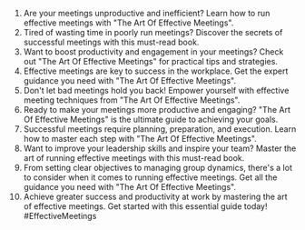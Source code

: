 1. Are your meetings unproductive and inefficient? Learn how to run effective meetings with "The Art Of Effective Meetings".
2. Tired of wasting time in poorly run meetings? Discover the secrets of successful meetings with this must-read book.
3. Want to boost productivity and engagement in your meetings? Check out "The Art Of Effective Meetings" for practical tips and strategies.
4. Effective meetings are key to success in the workplace. Get the expert guidance you need with "The Art Of Effective Meetings".
5. Don't let bad meetings hold you back! Empower yourself with effective meeting techniques from "The Art Of Effective Meetings".
6. Ready to make your meetings more productive and engaging? "The Art Of Effective Meetings" is the ultimate guide to achieving your goals.
7. Successful meetings require planning, preparation, and execution. Learn how to master each step with "The Art Of Effective Meetings".
8. Want to improve your leadership skills and inspire your team? Master the art of running effective meetings with this must-read book.
9. From setting clear objectives to managing group dynamics, there's a lot to consider when it comes to running effective meetings. Get all the guidance you need with "The Art Of Effective Meetings".
10. Achieve greater success and productivity at work by mastering the art of effective meetings. Get started with this essential guide today! #EffectiveMeetings
